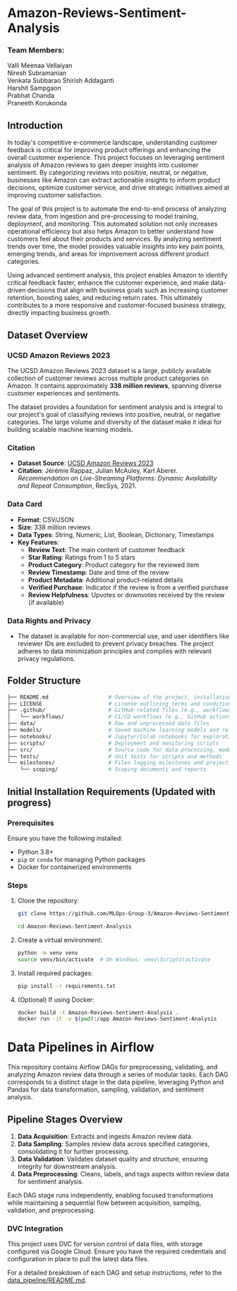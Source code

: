 # Amazon-Reviews-Sentiment-Analysis

### Team Members:

Valli Meenaa Vellaiyan <br>
Niresh Subramanian <br>
Venkata Subbarao Shirish Addaganti <br>
Harshit Sampgaon <br>
Prabhat Chanda <br>
Praneeth Korukonda <br>

## Introduction

In today's competitive e-commerce landscape, understanding customer feedback is critical for improving product offerings and enhancing the overall customer experience. This project focuses on leveraging sentiment analysis of Amazon reviews to gain deeper insights into customer sentiment. By categorizing reviews into positive, neutral, or negative, businesses like Amazon can extract actionable insights to inform product decisions, optimize customer service, and drive strategic initiatives aimed at improving customer satisfaction. 

The goal of this project is to automate the end-to-end process of analyzing review data, from ingestion and pre-processing to model training, deployment, and monitoring. This automated solution not only increases operational efficiency but also helps Amazon to better understand how customers feel about their products and services. By analyzing sentiment trends over time, the model provides valuable insights into key pain points, emerging trends, and areas for improvement across different product categories. 

Using advanced sentiment analysis, this project enables Amazon to identify critical feedback faster, enhance the customer experience, and make data-driven decisions that align with business goals such as increasing customer retention, boosting sales, and reducing return rates. This ultimately contributes to a more responsive and customer-focused business strategy, directly impacting business growth. 

## Dataset Overview

### UCSD Amazon Reviews 2023
The UCSD Amazon Reviews 2023 dataset is a large, publicly available collection of customer reviews across multiple product categories on Amazon. It contains approximately **338 million reviews**, spanning diverse customer experiences and sentiments.

The dataset provides a foundation for sentiment analysis and is integral to our project's goal of classifying reviews into positive, neutral, or negative categories. The large volume and diversity of the dataset make it ideal for building scalable machine learning models.

### Citation
- **Dataset Source**: [UCSD Amazon Reviews 2023](https://amazon-reviews-2023.github.io/main.html)
- **Citation**: Jérémie Rappaz, Julian McAuley, Karl Aberer. *Recommendation on Live-Streaming Platforms: Dynamic Availability and Repeat Consumption*, RecSys, 2021.

### Data Card
- **Format**: CSV/JSON
- **Size**: 338 million reviews
- **Data Types**: String, Numeric, List, Boolean, Dictionary, Timestamps
- **Key Features**:
  - **Review Text**: The main content of customer feedback
  - **Star Rating**: Ratings from 1 to 5 stars
  - **Product Category**: Product category for the reviewed item
  - **Review Timestamp**: Date and time of the review
  - **Product Metadata**: Additional product-related details
  - **Verified Purchase**: Indicator if the review is from a verified purchase
  - **Review Helpfulness**: Upvotes or downvotes received by the review (if available)

### Data Rights and Privacy
- The dataset is available for non-commercial use, and user identifiers like reviewer IDs are excluded to prevent privacy breaches. The project adheres to data minimization principles and complies with relevant privacy regulations.


## Folder Structure

```bash
├── README.md                   # Overview of the project, installation instructions, and usage guidelines
├── LICENSE                     # License outlining terms and conditions for using the repository
├── .github/                    # GitHub-related files (e.g., workflows, templates, GitHub actions)
│   └── workflows/              # CI/CD workflows (e.g., GitHub actions)
├── data/                       # Raw and unprocessed data files
├── models/                     # Saved machine learning models and related metadata
├── notebooks/                  # Jupyter/Colab notebooks for exploration, prototyping, and modeling
├── scripts/                    # Deployment and monitoring scripts
├── src/                        # Source code for data processing, modeling, evaluation, and DAGs for Airflow
├── tests/                      # Unit tests for scripts and methods
└── milestones/                 # Files logging milestones and project progress
    └── scoping/                # Scoping documents and reports
```
## Initial Installation Requirements (Updated with progress)

### Prerequisites
Ensure you have the following installed:
- Python 3.8+
- `pip` or `conda` for managing Python packages
- Docker for containerized environments

### Steps

1. Clone the repository:
    ```bash
    git clone https://github.com/MLOps-Group-3/Amazon-Reviews-Sentiment-Analysis.git

    cd Amazon-Reviews-Sentiment-Analysis
    ```

2. Create a virtual environment:
    ```bash
    python -m venv venv
    source venv/bin/activate  # On Windows: venv\Scripts\activate
    ```

3. Install required packages:
    ```bash
    pip install -r requirements.txt
    ```

4. (Optional) If using Docker:
    ```bash
    docker build -t Amazon-Reviews-Sentiment-Analysis .
    docker run -it -v $(pwd):/app Amazon-Reviews-Sentiment-Analysis
    
    ```


# Data Pipelines in Airflow

This repository contains Airflow DAGs for preprocessing, validating, and analyzing Amazon review data through a series of modular tasks. Each DAG corresponds to a distinct stage in the data pipeline, leveraging Python and Pandas for data transformation, sampling, validation, and sentiment analysis.

## Pipeline Stages Overview

1. **Data Acquisition**: Extracts and ingests Amazon review data.
2. **Data Sampling**: Samples review data across specified categories, consolidating it for further processing.
3. **Data Validation**: Validates dataset quality and structure, ensuring integrity for downstream analysis.
4. **Data Preprocessing**: Cleans, labels, and tags aspects within review data for sentiment analysis.

Each DAG stage runs independently, enabling focused transformations while maintaining a sequential flow between acquisition, sampling, validation, and preprocessing.

### DVC Integration

This project uses DVC for version control of data files, with storage configured via Google Cloud. Ensure you have the required credentials and configuration in place to pull the latest data files.

For a detailed breakdown of each DAG and setup instructions, refer to the [data_pipeline/README.md](data_pipeline/README.md).

